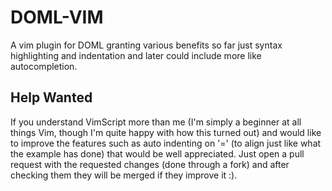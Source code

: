 # DOML-VIM
A vim plugin for DOML granting various benefits so far just syntax highlighting and indentation and later could include more like autocompletion.

## Help Wanted
If you understand VimScript more than me (I'm simply a beginner at all things Vim, though I'm quite happy with how this turned out) and would like to improve the features such as auto indenting on '=' (to align just like what the example has done) that would be well appreciated.  Just open a pull request with the requested changes (done through a fork) and after checking them they will be merged if they improve it :).
